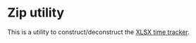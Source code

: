# Zip utility

This is a utility to construct/deconstruct the [XLSX time tracker](https://github.com/cyChop/xls-time-tracker).
